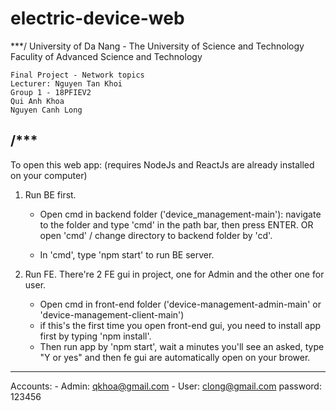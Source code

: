 # electric-device-web

***/
	University of Da Nang - The University of Science and Technology 
	Faculity of Advanced Science and Technology

	Final Project - Network topics
	Lecturer: Nguyen Tan Khoi
	Group 1 - 18PFIEV2
	Qui Anh Khoa
	Nguyen Canh Long
/***
------------------------------------------------------------------------
To open this web app: (requires NodeJs and ReactJs are already installed on your computer)

1. Run BE first.
	- Open cmd in backend folder ('device_management-main'):
		navigate to the folder and type 'cmd' in the path bar, then press ENTER.
		OR open 'cmd' / change directory to backend folder by 'cd'.
		
	- In 'cmd', type 'npm start' to  run BE server.

3. Run FE. There're 2 FE gui in project, one for Admin and the other one for user.
	- Open cmd in front-end folder ('device-management-admin-main' or 'device-management-client-main')
	- if this's the first time you open front-end gui, you need to install app first by
	  typing 'npm install'.
	- Then run app by 'npm start', wait a minutes you'll see an asked, type "Y or yes" and 
	  then fe gui are automatically open on your brower.
	
------------------------------------------------------------------------

Accounts: 
	- Admin: qkhoa@gmail.com
	- User: clong@gmail.com
	password: 123456

	
